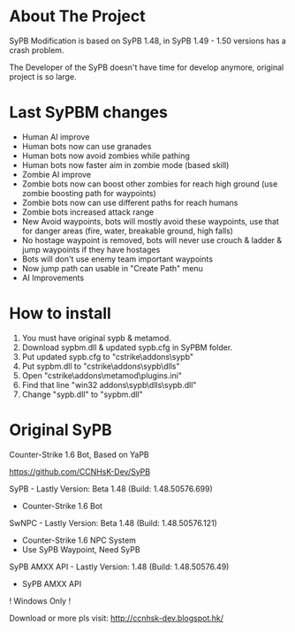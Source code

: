 # About The Project
SyPB Modification is based on SyPB 1.48, in SyPB 1.49 - 1.50 versions has a crash problem.

The Developer of the SyPB doesn't have time for develop anymore, original project is so large.

# Last SyPBM changes
- Human AI improve
- Human bots now can use granades
- Human bots now avoid zombies while pathing
- Human bots now faster aim in zombie mode (based skill)
- Zombie AI improve
- Zombie bots now can boost other zombies for reach high ground (use zombie boosting path for waypoints)
- Zombie bots now can use different paths for reach humans
- Zombie bots increased attack range
- New Avoid waypoints, bots will mostly avoid these waypoints, use that for danger areas (fire, water, breakable ground, high falls)
- No hostage waypoint is removed, bots will never use crouch & ladder & jump waypoints if they have hostages
- Bots will don't use enemy team important waypoints
- Now jump path can usable in "Create Path" menu
- AI Improvements

# How to install
1. You must have original sypb & metamod.
2. Download sypbm.dll & updated sypb.cfg in SyPBM folder.
3. Put updated sypb.cfg to "cstrike\addons\sypb"
4. Put sypbm.dll to "cstrike\addons\sypb\dlls"
5. Open "cstrike\addons\metamod\plugins.ini"
6. Find that line "win32 addons\sypb\dlls\sypb.dll"
7. Change "sypb.dll" to "sypbm.dll"

# Original SyPB
Counter-Strike 1.6 Bot, Based on YaPB

https://github.com/CCNHsK-Dev/SyPB

SyPB - Lastly Version: Beta 1.48 (Build: 1.48.50576.699)
 - Counter-Strike 1.6 Bot

SwNPC - Lastly Version: Beta 1.48 (Build: 1.48.50576.121)
 - Counter-Strike 1.6 NPC System
 - Use SyPB Waypoint, Need SyPB 

SyPB AMXX API - Lastly Version: 1.48 (Build: 1.48.50576.49)
 - SyPB AMXX API

! Windows Only !

Download or more pls visit: http://ccnhsk-dev.blogspot.hk/
